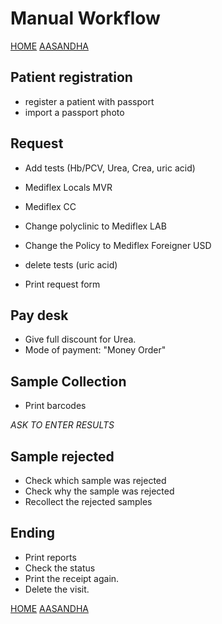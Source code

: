 # Manual Workflow

[HOME](https://ibrahimhuycn.github.io/Staff-Evaluation)
[AASANDHA](https://ibrahimhuycn.github.io/Staff-Evaluation/1)

## Patient registration

- register a patient with passport
- import a passport photo

## Request

- Add tests (Hb/PCV, Urea, Crea, uric acid)
- Mediflex Locals MVR
- Mediflex CC
  
- Change polyclinic to Mediflex LAB
- Change the Policy to Mediflex Foreigner USD
- delete tests (uric acid)
- Print request form

## Pay desk

- Give full discount for Urea.
- Mode of payment: "Money Order"

## Sample Collection
- Print barcodes

_ASK TO ENTER RESULTS_

## Sample rejected
- Check which sample was rejected
- Check why the sample was rejected
- Recollect the rejected samples

## Ending

- Print reports
- Check the status
- Print the receipt again.
- Delete the visit.

[HOME](https://ibrahimhuycn.github.io/Staff-Evaluation)
[AASANDHA](https://ibrahimhuycn.github.io/Staff-Evaluation/1)